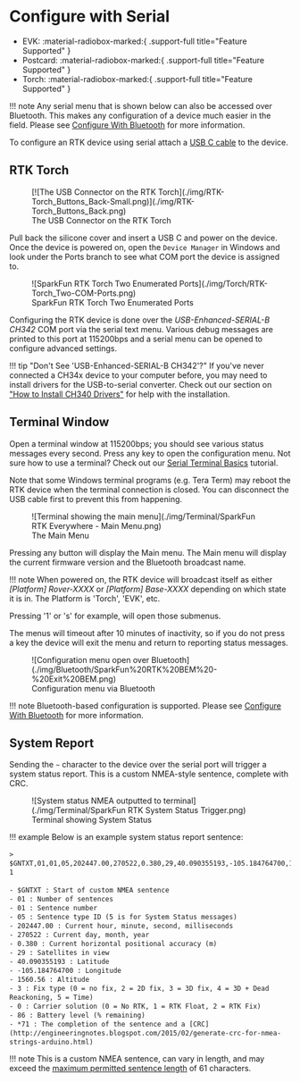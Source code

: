 # Configure with Serial

<!--
Compatibility Icons
====================================================================================

:material-radiobox-marked:{ .support-full title="Feature Supported" }
:material-radiobox-indeterminate-variant:{ .support-partial title="Feature Partially Supported" }
:material-radiobox-blank:{ .support-none title="Feature Not Supported" }
-->

<div class="grid cards fill" markdown>

- EVK: :material-radiobox-marked:{ .support-full title="Feature Supported" }
- Postcard: :material-radiobox-marked:{ .support-full title="Feature Supported" }
- Torch: :material-radiobox-marked:{ .support-full title="Feature Supported" }

</div>

!!! note
	Any serial menu that is shown below can also be accessed over Bluetooth. This makes any configuration of a device much easier in the field. Please see [Configure With Bluetooth](configure_with_bluetooth.md) for more information.

To configure an RTK device using serial attach a [USB C cable](https://www.sparkfun.com/products/15425) to the device.

## RTK Torch

<figure markdown>
[![The USB Connector on the RTK Torch](./img/RTK-Torch_Buttons_Back-Small.png)](./img/RTK-Torch_Buttons_Back.png)
<figcaption markdown>
The USB Connector on the RTK Torch
</figcaption>
</figure>

Pull back the silicone cover and insert a USB C and power on the device. Once the device is powered on, open the `Device Manager` in Windows and look under the Ports branch to see what COM port the device is assigned to.

<figure markdown>
![SparkFun RTK Torch Two Enumerated Ports](./img/Torch/RTK-Torch_Two-COM-Ports.png)
<figcaption markdown>
SparkFun RTK Torch Two Enumerated Ports
</figcaption>
</figure>

Configuring the RTK device is done over the *USB-Enhanced-SERIAL-B CH342* COM port via the serial text menu. Various debug messages are printed to this port at 115200bps and a serial menu can be opened to configure advanced settings.

!!! tip "Don't See 'USB-Enhanced-SERIAL-B CH342'?"
	If you've never connected a CH34x device to your computer before, you may need to install drivers for the USB-to-serial converter. Check out our section on <a href="https://learn.sparkfun.com/tutorials/sparkfun-serial-basic-ch340c-hookup-guide#drivers-if-you-need-them">"How to Install CH340 Drivers"</a> for help with the installation.

## Terminal Window

Open a terminal window at 115200bps; you should see various status messages every second. Press any key to open the configuration menu. Not sure how to use a terminal? Check out our [Serial Terminal Basics](https://learn.sparkfun.com/tutorials/terminal-basics) tutorial.

Note that some Windows terminal programs (e.g. Tera Term) may reboot the RTK device when the terminal connection is closed. You can disconnect the USB cable first to prevent this from happening.

<figure markdown>
![Terminal showing the main menu](./img/Terminal/SparkFun RTK Everywhere - Main Menu.png)
<figcaption markdown>
The Main Menu
</figcaption>
</figure>

Pressing any button will display the Main menu. The Main menu will display the current firmware version and the Bluetooth broadcast name.

!!! note
	 When powered on, the RTK device will broadcast itself as either *[Platform] Rover-XXXX* or *[Platform] Base-XXXX* depending on which state it is in. The Platform is 'Torch', 'EVK', etc.

Pressing '1' or 's' for example, will open those submenus.

The menus will timeout after 10 minutes of inactivity, so if you do not press a key the device will exit the menu and return to reporting status messages.

<figure markdown>
![Configuration menu open over Bluetooth](./img/Bluetooth/SparkFun%20RTK%20BEM%20-%20Exit%20BEM.png)
<figcaption markdown>
Configuration menu via Bluetooth
</figcaption>
</figure>

!!! note
	Bluetooth-based configuration is supported. Please see [Configure With Bluetooth](configure_with_bluetooth.md) for more information.

## System Report

Sending the `~` character to the device over the serial port will trigger a system status report. This is a custom NMEA-style sentence, complete with CRC.

<figure markdown>
![System status NMEA outputted to terminal](./img/Terminal/SparkFun RTK System Status Trigger.png)
<figcaption markdown>
Terminal showing System Status
</figcaption>
</figure>

!!! example
	Below is an example system status report sentence:

	> $GNTXT,01,01,05,202447.00,270522,0.380,29,40.090355193,-105.184764700,1560.56,3,0,86*7	1
	
	- $GNTXT : Start of custom NMEA sentence	
	- 01 : Number of sentences	
	- 01 : Sentence number	
	- 05 : Sentence type ID (5 is for System Status messages)	
	- 202447.00 : Current hour, minute, second, milliseconds	
	- 270522 : Current day, month, year	
	- 0.380 : Current horizontal positional accuracy (m)	
	- 29 : Satellites in view	
	- 40.090355193 : Latitude	
	- -105.184764700 : Longitude	
	- 1560.56 : Altitude	
	- 3 : Fix type (0 = no fix, 2 = 2D fix, 3 = 3D fix, 4 = 3D + Dead Reackoning, 5 = Time)	
	- 0 : Carrier solution (0 = No RTK, 1 = RTK Float, 2 = RTK Fix)
	- 86 : Battery level (% remaining)
	- *71 : The completion of the sentence and a [CRC](http://engineeringnotes.blogspot.com/2015/02/generate-crc-for-nmea-strings-arduino.html)

!!! note
	This is a custom NMEA sentence, can vary in length, and may exceed the [maximum permitted sentence length](https://www.nmea.org/Assets/20160520%20txt%20amendment.pdf) of 61 characters.
